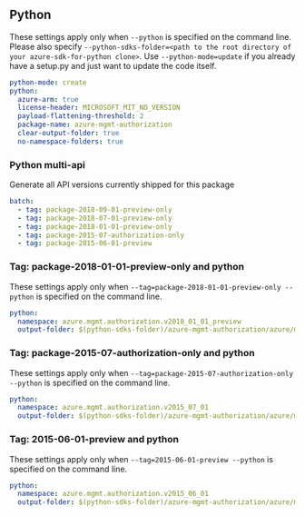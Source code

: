 ## Python

These settings apply only when `--python` is specified on the command line.
Please also specify `--python-sdks-folder=<path to the root directory of your azure-sdk-for-python clone>`.
Use `--python-mode=update` if you already have a setup.py and just want to update the code itself.

``` yaml $(python)
python-mode: create
python:
  azure-arm: true
  license-header: MICROSOFT_MIT_NO_VERSION
  payload-flattening-threshold: 2
  package-name: azure-mgmt-authorization
  clear-output-folder: true
  no-namespace-folders: true
```

### Python multi-api

Generate all API versions currently shipped for this package

```yaml $(python) && $(multiapi)
batch:
  - tag: package-2018-09-01-preview-only
  - tag: package-2018-07-01-preview-only
  - tag: package-2018-01-01-preview-only
  - tag: package-2015-07-authorization-only
  - tag: package-2015-06-01-preview
```

### Tag: package-2018-01-01-preview-only and python

These settings apply only when `--tag=package-2018-01-01-preview-only --python` is specified on the command line.

``` yaml $(tag) == 'package-2018-01-01-preview-only' && $(python)
python:
  namespace: azure.mgmt.authorization.v2018_01_01_preview
  output-folder: $(python-sdks-folder)/azure-mgmt-authorization/azure/mgmt/authorization/v2018_01_01_preview
```

### Tag: package-2015-07-authorization-only and python

These settings apply only when `--tag=package-2015-07-authorization-only --python` is specified on the command line.

``` yaml $(tag) == 'package-2015-07-authorization-only' && $(python)
python:
  namespace: azure.mgmt.authorization.v2015_07_01
  output-folder: $(python-sdks-folder)/azure-mgmt-authorization/azure/mgmt/authorization/v2015_07_01
```

### Tag: 2015-06-01-preview and python

These settings apply only when `--tag=2015-06-01-preview --python` is specified on the command line.

``` yaml $(tag) == 'package-2015-06-01-preview' && $(python)
python:
  namespace: azure.mgmt.authorization.v2015_06_01
  output-folder: $(python-sdks-folder)/azure-mgmt-authorization/azure/mgmt/authorization/v2015_06_01
```

